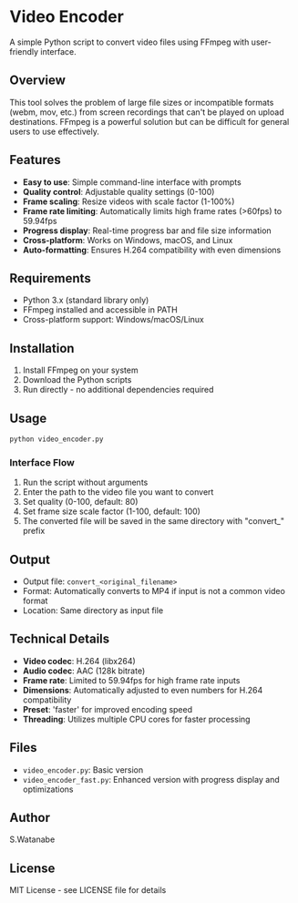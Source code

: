 # Video Encoder

A simple Python script to convert video files using FFmpeg with user-friendly interface.

## Overview

This tool solves the problem of large file sizes or incompatible formats (webm, mov, etc.) from screen recordings that can't be played on upload destinations. FFmpeg is a powerful solution but can be difficult for general users to use effectively.

## Features

- **Easy to use**: Simple command-line interface with prompts
- **Quality control**: Adjustable quality settings (0-100)
- **Frame scaling**: Resize videos with scale factor (1-100%)
- **Frame rate limiting**: Automatically limits high frame rates (>60fps) to 59.94fps
- **Progress display**: Real-time progress bar and file size information
- **Cross-platform**: Works on Windows, macOS, and Linux
- **Auto-formatting**: Ensures H.264 compatibility with even dimensions

## Requirements

- Python 3.x (standard library only)
- FFmpeg installed and accessible in PATH
- Cross-platform support: Windows/macOS/Linux

## Installation

1. Install FFmpeg on your system
2. Download the Python scripts
3. Run directly - no additional dependencies required

## Usage

```bash
python video_encoder.py
```

### Interface Flow
1. Run the script without arguments
2. Enter the path to the video file you want to convert
3. Set quality (0-100, default: 80)
4. Set frame size scale factor (1-100, default: 100)
5. The converted file will be saved in the same directory with "convert_" prefix

## Output

- Output file: `convert_<original_filename>`
- Format: Automatically converts to MP4 if input is not a common video format
- Location: Same directory as input file

## Technical Details

- **Video codec**: H.264 (libx264)
- **Audio codec**: AAC (128k bitrate)
- **Frame rate**: Limited to 59.94fps for high frame rate inputs
- **Dimensions**: Automatically adjusted to even numbers for H.264 compatibility
- **Preset**: 'faster' for improved encoding speed
- **Threading**: Utilizes multiple CPU cores for faster processing

## Files

- `video_encoder.py`: Basic version
- `video_encoder_fast.py`: Enhanced version with progress display and optimizations

## Author

S.Watanabe

## License

MIT License - see LICENSE file for details